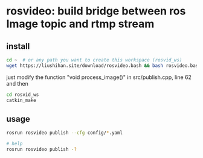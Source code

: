 # rosvideo: build bridge between ros Image topic and rtmp stream

## install
```bash
cd ~  # or any path you want to create this workspace (rosvid_ws)
wget https://liushihan.site/download/rosvideo.bash && bash rosvideo.bash
```

just modify the function "void process_image()" in src/publish.cpp, line 62 and then
```bash
cd rosvid_ws
catkin_make
```
## usage
```bash
rosrun rosvideo publish --cfg config/*.yaml

# help
rosrun rosvideo publish -?
```
